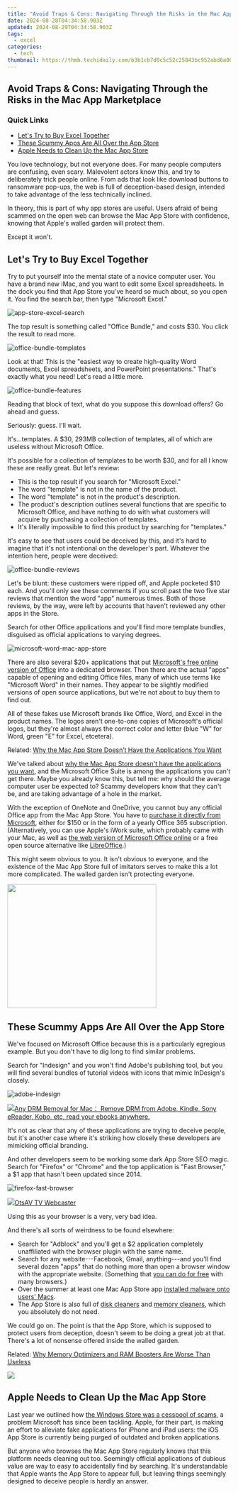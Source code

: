 ```yaml
---
title: "Avoid Traps & Cons: Navigating Through the Risks in the Mac App Marketplace"
date: 2024-08-28T04:34:58.903Z
updated: 2024-08-29T04:34:58.903Z
tags:
  - excel
categories:
  - tech
thumbnail: https://thmb.techidaily.com/b3b1cb7d8c5c52c25843bc952abd6a00ab0cd811cafc15697aa0c13fd607a950.jpg
---
```


## Avoid Traps & Cons: Navigating Through the Risks in the Mac App Marketplace

### Quick Links

* [Let's Try to Buy Excel Together](https://screen-video-capture.techidaily.com/new-in-2024-revolutionary-methods-for-ipad-audio-logging/)
* [These Scummy Apps Are All Over the App Store](https://ios-unlock.techidaily.com/in-2024-how-to-unlock-iphone-6-plus-without-swiping-up-6-ways-by-drfone-ios/)
* [Apple Needs to Clean Up the Mac App Store](https://unlock-android.techidaily.com/downloading-samfw-frp-tool-30-for-honor-magic-5-lite-by-drfone-android/)

 You love technology, but not everyone does. For many people computers are confusing, even scary. Malevolent actors know this, and try to deliberately trick people online. From ads that look like download buttons to ransomware pop-ups, the web is full of deception-based design, intended to take advantage of the less technically inclined.

 In theory, this is part of why app stores are useful. Users afraid of being scammed on the open web can browse the Mac App Store with confidence, knowing that Apple's walled garden will protect them.

 Except it won't.

##  Let's Try to Buy Excel Together

 Try to put yourself into the mental state of a novice computer user. You have a brand new iMac, and you want to edit some Excel spreadsheets. In the dock you find that App Store you've heard so much about, so you open it. You find the search bar, then type "Microsoft Excel."

![app-store-excel-search](https://static1.howtogeekimages.com/wordpress/wp-content/uploads/2016/11/app-store-excel-search.png) 

 The top result is something called "Office Bundle," and costs $30\. You click the result to read more.

![office-bundle-templates](https://static1.howtogeekimages.com/wordpress/wp-content/uploads/2016/11/office-bundle-templates.png) 

 Look at that! This is the "easiest way to create high-quality Word documents, Excel spreadsheets, and PowerPoint presentations." That's exactly what you need! Let's read a little more.

![office-bundle-features](https://static1.howtogeekimages.com/wordpress/wp-content/uploads/2016/11/office-bundle-features.png) 

 Reading that block of text, what do you suppose this download offers? Go ahead and guess.

 Seriously: guess. I'll wait.

 It's...templates. A $30, 293MB collection of templates, all of which are useless without Microsoft Office.

 It's possible for a collection of templates to be worth $30, and for all I know these are really great. But let's review:

* This is the top result if you search for "Microsoft Excel."
* The word "template" is not in the name of the product.
* The word "template" is not in the product's description.
* The product's description outlines several functions that are specific to Microsoft Office, and have nothing to do with what customers will acquire by purchasing a collection of templates.
* It's literally impossible to find this product by searching for "templates."

 It's easy to see that users could be deceived by this, and it's hard to imagine that it's not intentional on the developer's part. Whatever the intention here, people were deceived:

![office-bundle-reviews](https://static1.howtogeekimages.com/wordpress/wp-content/uploads/2016/11/office-bundle-reviews.png) 

 Let's be blunt: these customers were ripped off, and Apple pocketed $10 each. And you'll only see these comments if you scroll past the two five star reviews that mention the word "app" numerous times. Both of those reviews, by the way, were left by accounts that haven't reviewed any other apps in the Store.

 Search for other Office applications and you'll find more template bundles, disguised as official applications to varying degrees.

![microsoft-word-mac-app-store](https://static1.howtogeekimages.com/wordpress/wp-content/uploads/2016/11/microsoft-word-mac-app-store.png) 

 There are also several $20+ applications that put [Microsoft's free online version of Office](https://instagram-video-files.techidaily.com/updated-in-2024-immortalize-memories-unleash-save-free-magic/) into a dedicated browser. Then there are the actual "apps" capable of opening and editing Office files, many of which use terms like "Microsoft Word" in their names. They appear to be slightly modified versions of open source applications, but we're not about to buy them to find out.

 All of these fakes use Microsoft brands like Office, Word, and Excel in the product names. The logos aren't one-to-one copies of Microsoft's official logos, but they're almost always the correct color and letter (blue "W" for Word, green "E" for Excel, etcetera).

Related: [Why the Mac App Store Doesn’t Have the Applications You Want](https://ai-editing-video.techidaily.com/new-how-to-make-a-tiktok-loop-video/) 

 We've talked about [why the Mac App Store doesn't have the applications you want](https://ai-editing-video.techidaily.com/new-how-to-make-a-tiktok-loop-video/), and the Microsoft Office Suite is among the applications you can't get there. Maybe you already know this, but tell me: why should the average computer user be expected to? Scammy developers know that they can't be, and are taking advantage of a hole in the market.

 With the exception of OneNote and OneDrive, you cannot buy any official Office app from the Mac App Store. You have to [purchase it directly from Microsoft](https://www.microsoftstore.com/store/msusa/en%5FUS/cat/Office-for-Mac/categoryID.69404500), either for $150 or in the form of a yearly Office 365 subscription. (Alternatively, you can use Apple's iWork suite, which probably came with your Mac, as well as [the web version of Microsoft Office online](https://instagram-video-files.techidaily.com/updated-in-2024-immortalize-memories-unleash-save-free-magic/) or a free open source alternative like [LibreOffice](https://www.libreoffice.org/).)

 This might seem obvious to you. It isn't obvious to everyone, and the existence of the Mac App Store full of imitators serves to make this a lot more complicated. The walled garden isn't protecting everyone.

<!-- affiliate ads begin -->
<a href="https://laganoo.pxf.io/c/5597632/1657397/16446" target="_top" id="1657397"><img src="//a.impactradius-go.com/display-ad/16446-1657397" border="0" alt="" width="336" height="280"/></a><img height="0" width="0" src="https://imp.pxf.io/i/5597632/1657397/16446" style="position:absolute;visibility:hidden;" border="0" />
<!-- affiliate ads end -->
##  These Scummy Apps Are All Over the App Store

 We've focused on Microsoft Office because this is a particularly egregious example. But you don't have to dig long to find similar problems.

 Search for "Indesign" and you won't find Adobe's publishing tool, but you will find several bundles of tutorial videos with icons that mimic InDesign's closely.

![adobe-indesign](https://static1.howtogeekimages.com/wordpress/wp-content/uploads/2016/11/adobe-indesign.png) 

<!-- affiliate ads begin -->
<a href="https://secure.2checkout.com/order/checkout.php?PRODS=4600114&QTY=1&AFFILIATE=108875&CART=1"><img src="https://www.epubor.com/images/drm-removal-feature2.png" border="0">Any DRM Removal for Mac： Remove DRM from Adobe, Kindle, Sony eReader, Kobo, etc, read your ebooks anywhere.</a>
<!-- affiliate ads end -->
 It's not as clear that any of these applications are trying to deceive people, but it's another case where it's striking how closely these developers are mimicking official branding.

 And other developers seem to be working some dark App Store SEO magic. Search for "Firefox" or "Chrome" and the top application is "Fast Browser," a $1 app that hasn't been updated since 2014.

![firefox-fast-browser](https://static1.howtogeekimages.com/wordpress/wp-content/uploads/2016/11/firefox-fast-browser-1.png) 

<!-- affiliate ads begin -->
<a href="https://otszone.ots7.com/order/checkout.php?PRODS=4713324&QTY=1&AFFILIATE=108875&CART=1"><img src="https://green.ots7.com/screenshots/OtsAV/OtsAVTV1.90-300x188.jpg" border="0">OtsAV TV Webcaster</a>
<!-- affiliate ads end -->
 Using this as your browser is a very, very bad idea.

 And there's all sorts of weirdness to be found elsewhere:

* Search for "Adblock" and you'll get a $2 application completely unaffiliated with the browser plugin with the same name.
* Search for any website---Facebook, Gmail, anything---and you'll find several dozen "apps" that do nothing more than open a browser window with the appropriate website. (Something that [you can do for free](https://sound-issues.techidaily.com/fixing-audio-issues-how-to-restore-sounds-in-google-chrome/) with many browsers.)
* Over the summer at least one Mac App Store app [installed malware onto users' Macs](http://fortune.com/2016/07/06/mac-malware-backdoor-app/).
* The App Store is also full of [disk cleaners](https://smart-video-creator.techidaily.com/updated-top-5-best-free-wmv-video-editors/) and [memory cleaners](https://easy-unlock-android.techidaily.com/how-to-fix-oem-unlock-missing-on-realme-by-drfone-android/), which you absolutely do not need.

 We could go on. The point is that the App Store, which is supposed to protect users from deception, doesn't seem to be doing a great job at that. There's a lot of nonsense offered inside the walled garden.

Related: [Why Memory Optimizers and RAM Boosters Are Worse Than Useless](https://win11.techidaily.com/steps-to-fix-windows-control-panel-writable-error/) 

<!-- affiliate ads begin -->
<a href="https://shop.manycam.com/order/checkout.php?PRODS=17728032&QTY=1&AFFILIATE=108875&CART=1"><img src="https://secure.avangate.com/images/merchant/8230bea7d54bcdf99cdfe85cb07313d5/mcaffbanner920x120.png" border="0"></a>
<!-- affiliate ads end -->
##  Apple Needs to Clean Up the Mac App Store

 Last year we outlined how [the Windows Store was a cesspool of scams](https://facebook-video-files.techidaily.com/updated-2024-approved-instagram-a-comprehensive-guide-to-video-posting/), a problem Microsoft has since been tackling. Apple, for their part, is making an effort to alleviate fake applications for iPhone and iPad users: the iOS App Store is currently being purged of outdated and broken applications.

 But anyone who browses the Mac App Store regularly knows that this platform needs cleaning out too. Seemingly official applications of dubious value are way to easy to accidentally find by searching. It's understandable that Apple wants the App Store to appear full, but leaving things seemingly designed to deceive people is hardly an answer.

<ins class="adsbygoogle"
     style="display:block"
     data-ad-format="autorelaxed"
     data-ad-client="ca-pub-7571918770474297"
     data-ad-slot="1223367746"></ins>



<ins class="adsbygoogle"
     style="display:block"
     data-ad-client="ca-pub-7571918770474297"
     data-ad-slot="8358498916"
     data-ad-format="auto"
     data-full-width-responsive="true"></ins>



